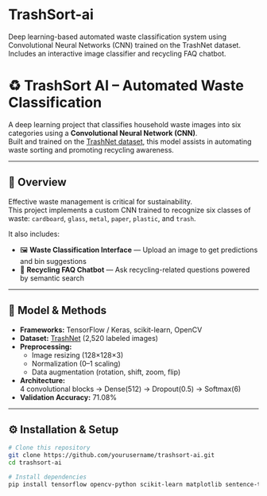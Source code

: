 # TrashSort-ai
Deep learning-based automated waste classification system using Convolutional Neural Networks (CNN) trained on the TrashNet dataset. Includes an interactive image classifier and recycling FAQ chatbot.

# ♻️ TrashSort AI – Automated Waste Classification

A deep learning project that classifies household waste images into six categories using a **Convolutional Neural Network (CNN)**.  
Built and trained on the [TrashNet dataset](https://github.com/garythung/trashnet), this model assists in automating waste sorting and promoting recycling awareness.

---

## 🧩 Overview
Effective waste management is critical for sustainability.  
This project implements a custom CNN trained to recognize six classes of waste:
`cardboard`, `glass`, `metal`, `paper`, `plastic`, and `trash`.

It also includes:
- 🖼️ **Waste Classification Interface** — Upload an image to get predictions and bin suggestions  
- 💬 **Recycling FAQ Chatbot** — Ask recycling-related questions powered by semantic search

---

## 🧠 Model & Methods
- **Frameworks:** TensorFlow / Keras, scikit-learn, OpenCV  
- **Dataset:** [TrashNet](https://github.com/garythung/trashnet) (2,520 labeled images)  
- **Preprocessing:**  
  - Image resizing (128×128×3)  
  - Normalization (0–1 scaling)  
  - Data augmentation (rotation, shift, zoom, flip)  
- **Architecture:**  
  4 convolutional blocks → Dense(512) → Dropout(0.5) → Softmax(6)  
- **Validation Accuracy:** 71.08%

---

## ⚙️ Installation & Setup

```bash
# Clone this repository
git clone https://github.com/yourusername/trashsort-ai.git
cd trashsort-ai

# Install dependencies
pip install tensorflow opencv-python scikit-learn matplotlib sentence-transformers ipywidgets
